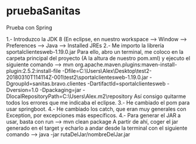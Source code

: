 # pruebaSanitas
Prueba con Spring

1.- Introduzco la JDK 8 (En eclipse, en nuestro workspace --> Window --> Preferences --> Java --> Installed JREs
2.- Me importo la librería sportalclientesweb-1.19.0.jar
	Para ello, abro un terminal, me coloco en la carpeta principal del proyecto (A la altura de nuestro pom.xml) y ejecuto el 	siguiente comando --> mvn org.apache.maven.plugins:maven-install-plugin:2.5.2:install-file  -Dfile=C:\Users\Alex\Desktop\test2-20180310T114114Z-001\test2\sportalclientesweb-1.19.0.jar -DgroupId=sanitas.bravo.clientes -DartifactId=sportalclientesweb -Dversion=1.0 -Dpackaging=jar -DlocalRepositoryPath=C:\Users\Alex\.m2\repository
	Así consigo quitarme todos los errores que me indicaba el eclipse.
3.- He cambiado el pom para usar springboot.
4.- He cambiado los catch, que eran muy generales con Exception, por excepciones más específicos.
4.- Para generar el JAR a usar, basta con run --> mvn clean package
	A partir de ahí, coger el jar generado en el target y echarlo a andar desde la terminal con el siguiente comando --> java -jar rutaDelJar/nombreDelJar.jar